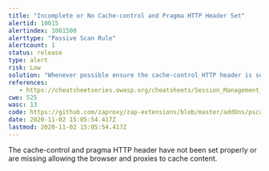 ```yaml
---
title: "Incomplete or No Cache-control and Pragma HTTP Header Set"
alertid: 10015
alertindex: 1001500
alerttype: "Passive Scan Rule"
alertcount: 1
status: release
type: alert
risk: Low
solution: "Whenever possible ensure the cache-control HTTP header is set with no-cache, no-store, must-revalidate; and that the pragma HTTP header is set with no-cache."
references:
   - https://cheatsheetseries.owasp.org/cheatsheets/Session_Management_Cheat_Sheet.html#web-content-caching
cwe: 525
wasc: 13
code: https://github.com/zaproxy/zap-extensions/blob/master/addOns/pscanrules/src/main/java/org/zaproxy/zap/extension/pscanrules/CacheControlScanRule.java
date: 2020-11-02 15:05:54.417Z
lastmod: 2020-11-02 15:05:54.417Z
---
```

The cache-control and pragma HTTP header have not been set properly or are missing allowing the browser and proxies to cache content.
